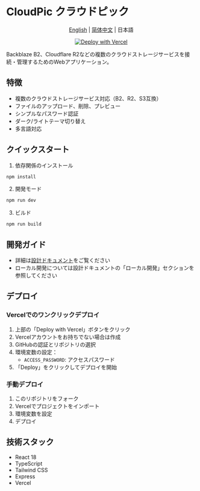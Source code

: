 # CloudPic クラウドピック

<div align="center">

[English](./README.en.md) | [简体中文](../../README.md) | 日本語

[![Deploy with Vercel](https://vercel.com/button)](https://vercel.com/new/clone?repository-url=https%3A%2F%2Fgithub.com%2FAirlur%2FCloudPic)

</div>

Backblaze B2、Cloudflare R2などの複数のクラウドストレージサービスを接続・管理するためのWebアプリケーション。

## 特徴

- 複数のクラウドストレージサービス対応（B2、R2、S3互換）
- ファイルのアップロード、削除、プレビュー
- シンプルなパスワード認証
- ダーク/ライトテーマ切り替え
- 多言語対応

## クイックスタート

1. 依存関係のインストール
```bash
npm install
```

2. 開発モード
```bash
npm run dev
```

3. ビルド
```bash
npm run build
```

## 開発ガイド

- 詳細は[設計ドキュメント](../design.md)をご覧ください
- ローカル開発については設計ドキュメントの「ローカル開発」セクションを参照してください

## デプロイ

### Vercelでのワンクリックデプロイ

1. 上部の「Deploy with Vercel」ボタンをクリック
2. Vercelアカウントをお持ちでない場合は作成
3. GitHubの認証とリポジトリの選択
4. 環境変数の設定：
   - `ACCESS_PASSWORD`: アクセスパスワード
5. 「Deploy」をクリックしてデプロイを開始

### 手動デプロイ

1. このリポジトリをフォーク
2. Vercelでプロジェクトをインポート
3. 環境変数を設定
4. デプロイ

## 技術スタック

- React 18
- TypeScript
- Tailwind CSS
- Express
- Vercel 